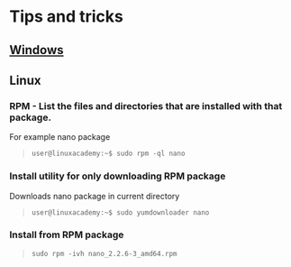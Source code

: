 # Tips and tricks
## [Windows](windows-tools.md)

## Linux
### RPM - List the files and directories that are installed with that package.
For example nano package
> `user@linuxacademy:~$ sudo rpm -ql nano`
### Install utility for only downloading RPM package
Downloads nano package in current directory
> `user@linuxacademy:~$ sudo yumdownloader nano`
### Install from RPM package
> `sudo rpm -ivh nano_2.2.6-3_amd64.rpm`
